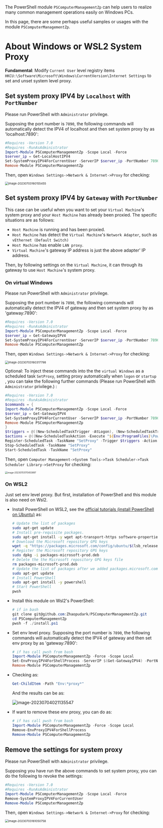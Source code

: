 The PowerShell module `PSComputerManagementZp` can help users to realize many common management operations easily on Windows PCs. 

In this page, there are some perhaps useful samples or usages with the module `PSComputerManagementZp`.

# About Windows or WSL2 System Proxy

**Fundamental**: Modify `Current User` level registry items  `HKCU:\Software\Microsoft\Windows\CurrentVersion\Internet Settings` to set and unset system level proxy.

## Set system proxy IPV4 by `Localhost` with `PortNumber`

Please run PowerShell with `Administrator` privilege. 

Supposing the port number is `7890`, the following commands will automatically detect the IPV4 of localhost and then set system proxy by as 'localhost:7890':

```powershell
#Requires -Version 7.0
#Requires -RunAsAdministrator
Import-Module PSComputerManagementZp -Scope Local -Force
$server_ip = Get-LocalHostIPV4
Set-SystemProxyIPV4ForCurrentUser -ServerIP $server_ip -PortNumber 7890
Remove-Module PSComputerManagementZp
```

Then, open `Windows Settings->Network & Internet->Proxy` for checking:

<img src="./../Assets/Examples.assets/image-20230703160155455.png" alt="image-20230703160155455" style="zoom:67%;" />

## Set system proxy IPV4 by `Gateway` with `PortNumber`

This case can be useful when you want to set your `Virtual Machine`'s system proxy and your `Host Machine` has already been proxied. The specific situations are as follows:

- `Host Machine` is running and has been proxied.
- `Host Machine` has detect the `Virtual Machine`'s  `Network Adapter`, such as `vEthernet (Default Switch)`
- `Host Machine` has enable `LAN proxy`.
- `Virtual Machine`'s gateway IP address is just the above adapter' IP address.

Then, by following settings on the `Virtual Machine`, it can through its gateway to use `Host Machine`'s system proxy.

### On virtual Windows

Please run PowerShell with `Administrator` privilege.  

Supposing the port number is `7890`, the following commands will automatically detect the IPV4 of gateway and then set system proxy by as 'gateway:7890':

```powershell
#Requires -Version 7.0
#Requires -RunAsAdministrator
Import-Module PSComputerManagementZp -Scope Local -Force
$server_ip = Get-GatewayIPV4
Set-SystemProxyIPV4ForCurrentUser -ServerIP $server_ip -PortNumber 7890
Remove-Module PSComputerManagementZp
```

Then, open `Windows Settings->Network & Internet->Proxy` for checking:

<img src="./../Assets/Examples.assets/image-20230703160317798.png" alt="image-20230703160317798" style="zoom:67%;" />

Optional: To inject these commands into the the `virtual Windows` as a scheduled task `SetProxy`, setting proxy automatically when `logon` or `startup` , you can take the following further commands (Please run PowerShell with `Administrator` privilege.) :

```powershell
#Requires -Version 7.0
#Requires -RunAsAdministrator
$commands = {
Import-Module PSComputerManagementZp -Scope Local -Force
$server_ip = Get-GatewayIPV4
Set-SystemProxyIPV4ForCurrentUser -ServerIP $server_ip -PortNumber 7890
Remove-Module PSComputerManagementZp
}
$triggers = @((New-ScheduledTaskTrigger -AtLogon), (New-ScheduledTaskTrigger -AtStartup))
$actions = @((New-ScheduledTaskAction -Execute "${Env:ProgramFiles}\PowerShell\7\pwsh.exe" -Argument "-WindowStyle Hidden -Command $commands"))
Register-ScheduledTask -TaskName "SetProxy" -Trigger $triggers -Action $actions -RunLevel Highest -Force
Stop-ScheduledTask -TaskName "SetProxy" 
Start-ScheduledTask -TaskName "SetProxy"
```

Then, open `Computer Management->System Tools->Task Scheduler->Task Scheduler Library->SetProxy` for checking:

<img src="./../Assets/Examples.assets/image-20230703170453897.png" alt="image-20230703170453897" style="zoom: 50%;" />

### On WSL2

Just set env level proxy. But first, installation of PowerShell and this module is also need on Wsl2.

- Install PowerShell on WSL2, see the [official tutorials (install PowerShell on Ubuntu)](https://learn.microsoft.com/en-us/powershell/scripting/install/install-ubuntu?view=powershell-7.3#installation-via-package-repository) as:

  ```bash
  # Update the list of packages
  sudo apt-get update
  # Install pre-requisite packages.
  sudo apt-get install -y wget apt-transport-https software-properties-common
  # Download the Microsoft repository GPG keys
  wget -q "https://packages.microsoft.com/config/ubuntu/$(lsb_release -rs)/packages-microsoft-prod.deb"
  # Register the Microsoft repository GPG keys
  sudo dpkg -i packages-microsoft-prod.deb
  # Delete the the Microsoft repository GPG keys file
  rm packages-microsoft-prod.deb
  # Update the list of packages after we added packages.microsoft.com
  sudo apt-get update
  # Install PowerShell
  sudo apt-get install -y powershell
  # Start PowerShell
  pwsh
  ```

- Install this module on Wsl2's PowerShell:

  ```powershell
  # if in bash
  git clone git@github.com:Zhaopudark/PSComputerManagementZp.git
  cd PSComputerManagementZp
  pwsh -f ./install.ps1
  ```

- Set env level proxy. Supposing the port number is `7890`, the following commands will automatically detect the IPV4 of gateway and then set env  proxy by as 'gateway:7890':

  ```powershell
  # if has call pwsh from bash
  Import-Module PSComputerManagementZp -Force -Scope Local
  Set-EnvProxyIPV4ForShellProcess -ServerIP $(Get-GatewayIPV4) -PortNumber 7890
  Remove-Module PSComputerManagementZp
  ```

- Checking as:

  ```powershell
  Get-ChildItem -Path "Env:*proxy*"
  ```

  And the results can be as:

  ![image-20230704021135547](./../Assets/Examples.assets/image-20230704021135547.png)

- If want to remove these env proxy, you can do as:

  ```powershell
  # if has call pwsh from bash
  Import-Module PSComputerManagementZp -Force -Scope Local
  Remove-EnvProxyIPV4ForShellProcess
  Remove-Module PSComputerManagementZp
  ```

## Remove the settings for system proxy

Please run PowerShell with `Administrator` privilege. 

Supposing  you have run the above commands to set system proxy, you can do the following to revoke the settings:

```powershell
#Requires -Version 7.0
#Requires -RunAsAdministrator
Import-Module PSComputerManagementZp -Scope Local -Force
Remove-SystemProxyIPV4ForCurrentUser
Remove-Module PSComputerManagementZp
```

Then, open `Windows Settings->Network & Internet->Proxy` for checking:

<img src="./../Assets/Examples.assets/image-20230703161050758.png" alt="image-20230703161050758" style="zoom:67%;" />